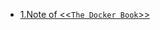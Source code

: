 - [1.Note of <<`The Docker Book`>>](https://github.com/shangaijun/blog/blob/master/articles/docker/1.md)
